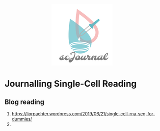 <p align="center"><img src="https://github.com/gravitogen/scJournal/blob/master/scJournal.png?raw=true"/>
  </p>

# Journalling Single-Cell Reading

## Blog reading
1. https://liorpachter.wordpress.com/2019/06/21/single-cell-rna-seq-for-dummies/
2. 
